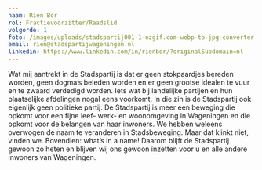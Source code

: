 ```yaml
---
naam: Rien Bor
rol: Fractievoorzitter/Raadslid
volgorde: 1
foto: /images/uploads/stadspartij001-1-ezgif.com-webp-to-jpg-converter.jpg
email: rien@stadspartijwageningen.nl
linkedin: https://www.linkedin.com/in/rienbor/?originalSubdomain=nl
---
```

<!--StartFragment-->

Wat mij aantrekt in de Stadspartij is dat er geen stokpaardjes bereden worden, geen dogma’s beleden worden en er geen grootse idealen te vuur en te zwaard verdedigd worden. Iets wat bij landelijke partijen en hun plaatselijke afdelingen nogal eens voorkomt. In die zin is de Stadspartij ook eigenlijk geen politieke partij. De Stadspartij is meer een beweging die opkomt voor een fijne leef- werk- en woonomgeving in Wageningen en die opkomt voor de belangen van haar inwoners. We hebben weleens overwogen de naam te veranderen in Stadsbeweging. Maar dat klinkt niet, vinden we. Bovendien: what’s in a name! Daarom blijft de Stadspartij gewoon zo heten en blijven wij ons gewoon inzetten voor u en alle andere inwoners van Wageningen.

<!--EndFragment-->
